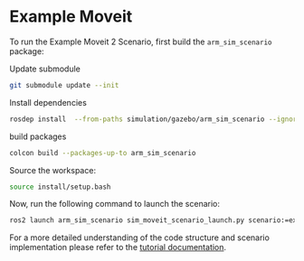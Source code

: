 # Example Moveit

To run the Example Moveit 2 Scenario, first build the `arm_sim_scenario` package:

Update submodule

```bash
git submodule update --init
```

Install dependencies

```bash
rosdep install  --from-paths simulation/gazebo/arm_sim_scenario --ignore-src
```

build packages

```bash
colcon build --packages-up-to arm_sim_scenario
```

Source the workspace:

```bash
source install/setup.bash
```

Now, run the following command to launch the scenario:

```bash
ros2 launch arm_sim_scenario sim_moveit_scenario_launch.py scenario:=examples/example_moveit/example_moveit.osc
```


For a more detailed understanding of the code structure and scenario implementation please refer to the [tutorial documentation](https://intellabs.github.io/scenario_execution/tutorials.html).
